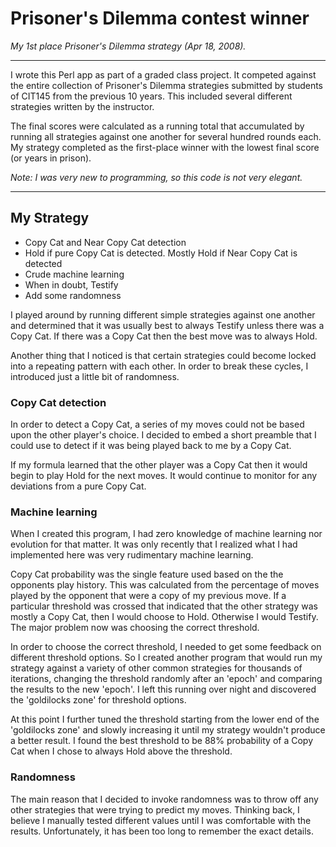 # Prisoner's Dilemma contest winner
*My 1st place Prisoner's Dilemma strategy (Apr 18, 2008).*

---

I wrote this Perl app as part of a graded class project. It competed against the entire collection of Prisoner's Dilemma strategies submitted by students of CIT145 from the previous 10 years. This included several different strategies written by the instructor.

The final scores were calculated as a running total that accumulated by running all strategies against one another for several hundred rounds each. My strategy completed as the first-place winner with the lowest final score (or years in prison).

*Note: I was very new to programming, so this code is not very elegant.*

---

## My Strategy

 - Copy Cat and Near Copy Cat detection
 - Hold if pure Copy Cat is detected. Mostly Hold if Near Copy Cat is detected
 - Crude machine learning
 - When in doubt, Testify
 - Add some randomness

I played around by running different simple strategies against one another and determined that it was usually best to always Testify unless there was a Copy Cat. If there was a Copy Cat then the best move was to always Hold.

Another thing that I noticed is that certain strategies could become locked into a repeating pattern with each other. In order to break these cycles, I introduced just a little bit of randomness.

### Copy Cat detection

In order to detect a Copy Cat, a series of my moves could not be based upon the other player's choice. I decided to embed a short preamble that I could use to detect if it was being played back to me by a Copy Cat.

If my formula learned that the other player was a Copy Cat then it would begin to play Hold for the next moves. It would continue to monitor for any deviations from a pure Copy Cat.

### Machine learning

When I created this program, I had zero knowledge of machine learning nor evolution for that matter. It was only recently that I realized what I had implemented here was very rudimentary machine learning.

Copy Cat probability was the single feature used based on the the opponents play history. This was calculated from the percentage of moves played by the opponent that were a copy of my previous move. If a particular threshold was crossed that indicated that the other strategy was mostly a Copy Cat, then I would choose to Hold. Otherwise I would Testify. The major problem now was choosing the correct threshold.

In order to choose the correct threshold, I needed to get some feedback on different threshold options. So I created another program that would run my strategy against a variety of other common strategies for thousands of iterations, changing the threshold randomly after an 'epoch' and comparing the results to the new 'epoch'. I left this running over night and discovered the 'goldilocks zone' for threshold options.

At this point I further tuned the threshold starting from the lower end of the 'goldilocks zone' and slowly increasing it until my strategy wouldn't produce a better result. I found the best threshold to be 88% probability of a Copy Cat when I chose to always Hold above the threshold.

### Randomness

The main reason that I decided to invoke randomness was to throw off any other strategies that were trying to predict my moves. Thinking back, I believe I manually tested different values until I was comfortable with the results. Unfortunately, it has been too long to remember the exact details.
